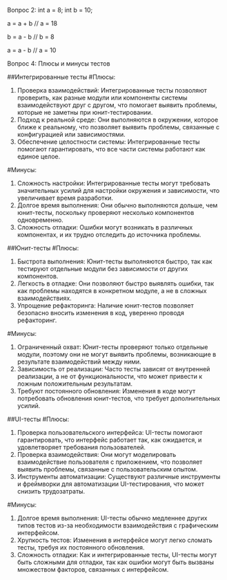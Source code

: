 Вопрос 2:
int a = 8;
int b = 10;

a = a + b   // a = 18

b = a - b   // b = 8

a = a - b   // a = 10


Вопрос 4: Плюсы и минусы тестов

##Интегрированные тесты
#Плюсы:
1. Проверка взаимодействий: Интегрированные тесты позволяют проверить, как разные модули или компоненты системы взаимодействуют друг с другом, что помогает выявить проблемы, которые не заметны при юнит-тестировании.
2. Подход к реальной среде: Они выполняются в окружении, которое ближе к реальному, что позволяет выявить проблемы, связанные с конфигурацией или зависимостями.
3. Обеспечение целостности системы: Интегрированные тесты помогают гарантировать, что все части системы работают как единое целое.

#Минусы:
1. Сложность настройки: Интегрированные тесты могут требовать значительных усилий для настройки окружения и зависимости, что увеличивает время разработки.
2. Долгое время выполнения: Они обычно выполняются дольше, чем юнит-тесты, поскольку проверяют несколько компонентов одновременно.
3. Сложность отладки: Ошибки могут возникать в различных компонентах, и их трудно отследить до источника проблемы.

##Юнит-тесты
#Плюсы:
1. Быстрота выполнения: Юнит-тесты выполняются быстро, так как тестируют отдельные модули без зависимости от других компонентов.
2. Легкость в отладке: Они позволяют быстро выявлять ошибки, так как проблемы находятся в конкретном модуле, а не в сложных взаимодействиях.
3. Упрощение рефакторинга: Наличие юнит-тестов позволяет безопасно вносить изменения в код, уверенно проводя рефакторинг.

#Минусы:
1. Ограниченный охват: Юнит-тесты проверяют только отдельные модули, поэтому они не могут выявить проблемы, возникающие в результате взаимодействий между ними.
2. Зависимость от реализации: Часто тесты зависят от внутренней реализации, а не от функциональности, что может привести к ложным положительным результатам.
3. Требуют постоянного обновления: Изменения в коде могут потребовать обновления юнит-тестов, что требует дополнительных усилий.

##UI-тесты
#Плюсы:
1. Проверка пользовательского интерфейса: UI-тесты помогают гарантировать, что интерфейс работает так, как ожидается, и удовлетворяет требования пользователей.
2. Проверка взаимодействия: Они могут моделировать взаимодействие пользователя с приложением, что позволяет выявить проблемы, связанные с пользовательским опытом.
3. Инструменты автоматизации: Существуют различные инструменты и фреймворки для автоматизации UI-тестирования, что может снизить трудозатраты.

#Минусы:
1. Долгое время выполнения: UI-тесты обычно медленнее других типов тестов из-за необходимости взаимодействия с графическим интерфейсом.
2. Хрупкость тестов: Изменения в интерфейсе могут легко сломать тесты, требуя их постоянного обновления.
3. Сложность отладки: Как и интегрированные тесты, UI-тесты могут быть сложными для отладки, так как ошибки могут быть вызваны множеством факторов, связанных с интерфейсом.